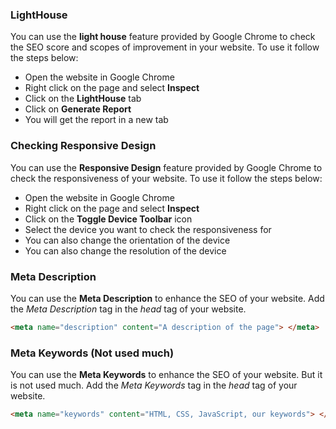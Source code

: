 ### LightHouse
You can use the **light house** feature provided by Google Chrome to check the SEO score and scopes of improvement in your website.
To use it follow the steps below:
- Open the website in Google Chrome
- Right click on the page and select **Inspect**
- Click on the **LightHouse** tab
- Click on **Generate Report**
- You will get the report in a new tab

### Checking Responsive Design
You can use the **Responsive Design** feature provided by Google Chrome to check the responsiveness of your website.
To use it follow the steps below:
- Open the website in Google Chrome
- Right click on the page and select **Inspect**
- Click on the **Toggle Device Toolbar** icon
- Select the device you want to check the responsiveness for
- You can also change the orientation of the device
- You can also change the resolution of the device

### Meta Description
You can use the **Meta Description** to enhance the SEO of your website.
Add the *Meta Description* tag in the *head* tag of your website.
```HTML
<meta name="description" content="A description of the page"> </meta>
```

### Meta Keywords (Not used much)
You can use the **Meta Keywords** to enhance the SEO of your website. But it is not used much.
Add the *Meta Keywords* tag in the *head* tag of your website.
```HTML
<meta name="keywords" content="HTML, CSS, JavaScript, our keywords"> </meta>
```

